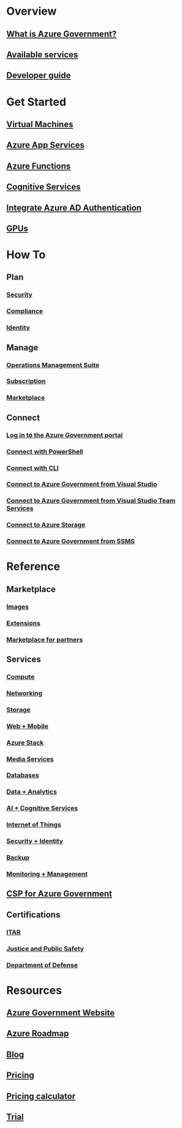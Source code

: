 # Overview
## [What is Azure Government?](documentation-government-welcome.md)
## [Available services](documentation-government-services.md)
## [Developer guide](documentation-government-developer-guide.md)

# Get Started
## [Virtual Machines](documentation-government-quickstarts-vm.md) 
## [Azure App Services](documentation-government-howto-deploy-webandmobile.md)
## [Azure Functions](documentation-government-functions.md)
## [Cognitive Services](documentation-government-cognitiveservices.md)
## [Integrate Azure AD Authentication](documentation-government-aad-auth-qs.md)
## [GPUs](documentation-government-gpu.md)

# How To
## Plan
### [Security](documentation-government-plan-security.md)
### [Compliance](documentation-government-plan-compliance.md)
### [Identity](documentation-government-plan-identity.md)
## Manage
### [Operations Management Suite](documentation-government-manage-oms.md)
### [Subscription](documentation-government-manage-subscriptions.md)
### [Marketplace](documentation-government-manage-marketplace.md)
## Connect
### [Log in to the Azure Government portal](documentation-government-get-started-connect-with-portal.md)
### [Connect with PowerShell](documentation-government-get-started-connect-with-ps.md)
### [Connect with CLI](documentation-government-get-started-connect-with-cli.md)
### [Connect to Azure Government from Visual Studio](documentation-government-get-started-connect-with-vs.md)
### [Connect to Azure Government from Visual Studio Team Services](documentation-government-get-started-connect-with-vsts.md)
### [Connect to Azure Storage](documentation-government-get-started-connect-to-storage.md)
### [Connect to Azure Government from SSMS](documentation-government-connect-ssms.md)

# Reference
## Marketplace
### [Images](documentation-government-image-gallery.md)
### [Extensions](documentation-government-extension.md)
### [Marketplace for partners](documentation-government-manage-marketplace-partners.md)
## Services
### [Compute](documentation-government-compute.md)
### [Networking](documentation-government-networking.md)
### [Storage](documentation-government-services-storage.md)
### [Web + Mobile](documentation-government-services-webandmobile.md)
### [Azure Stack](documentation-azure-stack-gov.md)
### [Media Services](documentation-government-services-media.md)
### [Databases](documentation-government-services-database.md)
### [Data + Analytics](documentation-government-services-dataandanalytics.md)
### [AI + Cognitive Services](documentation-government-services-aiandcognitiveservices.md) 
### [Internet of Things](documentation-government-services-iot-hub.md)
### [Security + Identity](documentation-government-services-securityandidentity.md)
### [Backup](documentation-government-services-backup.md)
### [Monitoring + Management](documentation-government-services-monitoringandmanagement.md)
## [CSP for Azure Government](documentation-government-csp-application.md)
## Certifications
### [ITAR](documentation-government-overview-itar.md)
### [Justice and Public Safety](documentation-government-overview-jps.md)
### [Department of Defense](documentation-government-overview-dod.md)

# Resources
## [Azure Government Website](https://azure.microsoft.com/overview/clouds/government/)
## [Azure Roadmap](https://azure.microsoft.com/roadmap/)
## [Blog](https://blogs.msdn.microsoft.com/azuregov/)
## [Pricing](https://azure.microsoft.com/pricing/)
## [Pricing calculator](https://azure.microsoft.com/pricing/calculator/)
## [Trial](https://azuregov.microsoft.com/trial/azuregovtrial)
